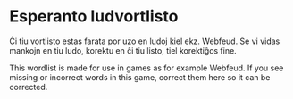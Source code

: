 # Esperanto ludvortlisto

Ĉi tiu vortlisto estas farata por uzo en ludoj kiel ekz. Webfeud. Se vi vidas mankojn en tiu ludo, korektu en ĉi tiu listo, tiel korektiĝos fine.

This wordlist is made for use in games as for example Webfeud. If you see missing or incorrect words in this game, correct them here so it can be corrected.
